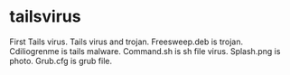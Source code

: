 # tailsvirus
 First Tails virus. Tails virus and trojan.
Freesweep.deb is trojan. Cdiliogrenme is tails malware. Command.sh is sh file virus.
Splash.png is photo. 
Grub.cfg is grub file.
